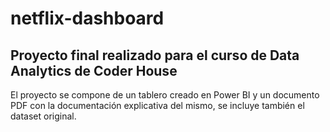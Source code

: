 # netflix-dashboard
## Proyecto final realizado para el curso de Data Analytics de Coder House

El proyecto se compone de un tablero creado en Power BI y un documento PDF con la documentación explicativa del mismo, se incluye también el dataset original.
